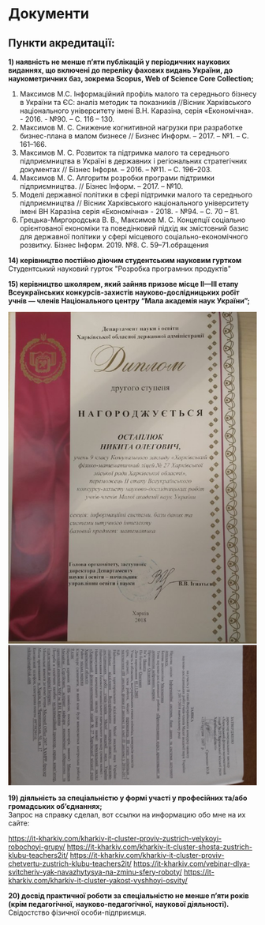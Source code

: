# Документи
## Пункти акредитації:
**1) наявність не менше п’яти публікацій у періодичних наукових виданнях, що включені до переліку фахових видань України, до наукометричних баз, зокрема Scopus, Web of Science Core Collection;**  
1. Максимов М.С. Інформаційний профіль малого та середнього бізнесу в України та ЄС: аналіз методик та показників //Вісник Харківського національного університету імені В.Н. Каразіна, серія «Економічна». -  2016. - №90. – С. 116 – 130.
2. Максимов М. С. Снижение когнитивной нагрузки при разработке бизнес-плана в малом бизнесе // Бизнес Информ. – 2017. – №1. – C. 161–166.
3. Максимов М. С. Розвиток та підтримка малого та середнього підприємництва в Україні в державних і регіональних стратегічних документах // Бізнес Інформ. – 2016. – №11. – C. 196–203.
4. Максимов М. С. Алгоритм розробки програми підтримки підприємництва. // Бізнес Інформ. – 2017. – №10.
5. Моделі державної політики в сфері підтримки малого та середнього підприємництва // Вісник Харківського національного університету імені ВН Каразіна серія «Економічна»  -  2018. - №94. – С. 70 – 81.
6. Грецька-Миргородська В. В., Максимов М. С. Концепції соціально орієнтованої економіки та поведінковий підхід як змістовний базис для державної політики у сфері місцевого соціально-економічного розвитку. Бізнес Інформ. 2019. №8. C. 59–71.обращения

**14) керівництво постійно діючим студентським науковим гуртком**  
Студентський науковий гурток "Розробка програмних продуктів"

**15) керівництво школярем, який зайняв призове місце II—III етапу Всеукраїнських конкурсів-захистів науково-дослідницьких робіт учнів — членів Національного центру “Мала академія наук України”;**

<img src = "./img/diploma.jpg">  
<img src = "./img/act.jpg">  

**19) діяльність за спеціальністю у формі участі у професійних та/або громадських об’єднаннях;**   
Запрос на справку сделал, вот ссылки на информацию обо мне на их сайте:  

https://it-kharkiv.com/kharkiv-it-cluster-proviv-zustrich-velykoyi-robochoyi-grupy/
https://it-kharkiv.com/kharkiv-it-cluster-shosta-zustrich-klubu-teachers2it/ 
https://it-kharkiv.com/kharkiv-it-cluster-proviv-chetvertu-zustrich-klubu-teachers2it/
https://it-kharkiv.com/vebinar-dlya-svitcheriv-yak-navazhytysya-na-zminu-sfery-roboty/
https://it-kharkiv.com/kharkiv-it-cluster-yakost-vyshhoyi-osvity/

**20) досвід практичної роботи за спеціальністю не менше п’яти років (крім педагогічної, науково-педагогічної, наукової діяльності).**
Свідостство фізичної особи-підприємця.